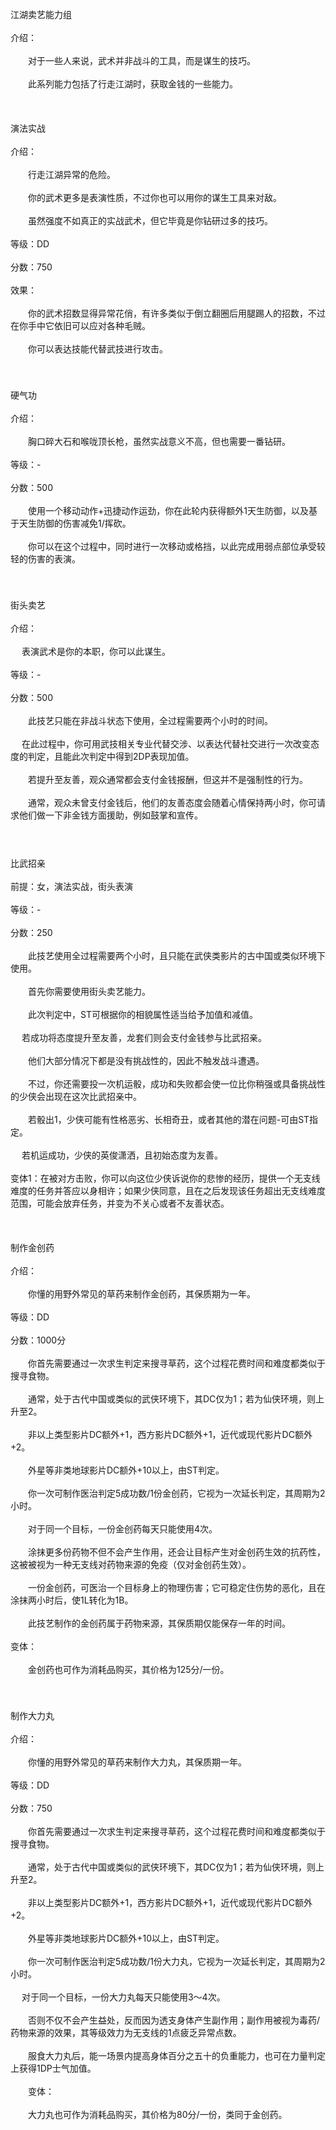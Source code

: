 <title>江湖卖艺能力组</title>
<meta name="GENERATOR" content="WinCHM">
<meta http-equiv="Content-Type" content="text/html; charset=gb2312">
<br>江湖卖艺能力组
<br>
<br>介绍：
<br>
<br>　　对于一些人来说，武术并非战斗的工具，而是谋生的技巧。
<br>
<br>　　此系列能力包括了行走江湖时，获取金钱的一些能力。
<br>
<br>        
<br>
<br>演法实战
<br>
<br>介绍：
<br>
<br>　　行走江湖异常的危险。
<br>
<br>　　你的武术更多是表演性质，不过你也可以用你的谋生工具来对敌。
<br>
<br>　　虽然强度不如真正的实战武术，但它毕竟是你钻研过多的技巧。
<br>
<br>等级：DD
<br>
<br>分数：750
<br>
<br>效果：
<br>
<br>　　你的武术招数显得异常花俏，有许多类似于倒立翻圈后用腿踢人的招数，不过在你手中它依旧可以应对各种毛贼。
<br>
<br>　　你可以表达技能代替武技进行攻击。
<br>
<br>
<br>　
<br>硬气功
<br>
<br>介绍：
<br>
<br>　　胸口碎大石和喉咙顶长枪，虽然实战意义不高，但也需要一番钻研。
<br>
<br>等级：-
<br>
<br>分数：500
<br>
<br>　　使用一个移动动作+迅捷动作运劲，你在此轮内获得额外1天生防御，以及基于天生防御的伤害减免1/挥砍。
<br>
<br>　　你可以在这个过程中，同时进行一次移动或格挡，以此完成用弱点部位承受较轻的伤害的表演。
<br>
<br>
<br>　　
<br>街头卖艺
<br>
<br>介绍：
<br>
<br>　   表演武术是你的本职，你可以此谋生。
<br>
<br>等级：-
<br>
<br>分数：500
<br>
<br>　　此技艺只能在非战斗状态下使用，全过程需要两个小时的时间。
<br>
<br>　    在此过程中，你可用武技相关专业代替交涉、以表达代替社交进行一次改变态度的判定，且能此次判定中得到2DP表现加值。
<br>
<br>　　若提升至友善，观众通常都会支付金钱报酬，但这并不是强制性的行为。
<br>
<br>　　通常，观众未曾支付金钱后，他们的友善态度会随着心情保持两小时，你可请求他们做一下非金钱方面援助，例如鼓掌和宣传。
<br>
<br>　　
<br>　
<br>比武招亲
<br>
<br>前提：女，演法实战，街头表演
<br>
<br>等级：-
<br>
<br>分数：250
<br>
<br>　　此技艺使用全过程需要两个小时，且只能在武侠类影片的古中国或类似环境下使用。
<br>
<br>　　首先你需要使用街头卖艺能力。
<br>
<br>　　此次判定中，ST可根据你的相貌属性适当给予加值和减值。
<br>
<br>　    若成功将态度提升至友善，龙套们则会支付金钱参与比武招亲。
<br>
<br>　　他们大部分情况下都是没有挑战性的，因此不触发战斗遭遇。
<br>
<br>　　不过，你还需要投一次机运骰，成功和失败都会使一位比你稍强或具备挑战性的少侠会出现在这次比武招亲中。
<br>
<br>　　若骰出1，少侠可能有性格恶劣、长相奇丑，或者其他的潜在问题-可由ST指定。
<br>
<br>　  若机运成功，少侠的英俊潇洒，且初始态度为友善。
<br>  
<br>    变体1：在被对方击败，你可以向这位少侠诉说你的悲惨的经历，提供一个无支线难度的任务并答应以身相许；如果少侠同意，且在之后发现该任务超出无支线难度范围，可能会放弃任务，并变为不关心或者不友善状态。
<br>     
<br>
<br>
<br>制作金创药
<br>
<br>介绍：
<br>
<br>　　你懂的用野外常见的草药来制作金创药，其保质期为一年。
<br>
<br>等级：DD
<br>
<br>分数：1000分
<br>
<br>　　你首先需要通过一次求生判定来搜寻草药，这个过程花费时间和难度都类似于搜寻食物。
<br>
<br>　　通常，处于古代中国或类似的武侠环境下，其DC仅为1；若为仙侠环境，则上升至2。
<br>
<br>　　非以上类型影片DC额外+1，西方影片DC额外+1，近代或现代影片DC额外+2。
<br>
<br>　　外星等非类地球影片DC额外+10以上，由ST判定。
<br>
<br>　　你一次可制作医治判定5成功数/1份金创药，它视为一次延长判定，其周期为2小时。
<br>
<br>　　对于同一个目标，一份金创药每天只能使用4次。
<br>
<br>　　涂抹更多份药物不但不会产生作用，还会让目标产生对金创药生效的抗药性，这被被视为一种无支线对药物来源的免疫（仅对金创药生效）。
<br>
<br>　　一份金创药，可医治一个目标身上的物理伤害；它可稳定住伤势的恶化，且在涂抹两小时后，使1L转化为1B。
<br>
<br>　　此技艺制作的金创药属于药物来源，其保质期仅能保存一年的时间。
<br>
<br>变体：
<br>
<br>　　金创药也可作为消耗品购买，其价格为125分/一份。
<br>
<br>　
<br>
<br>制作大力丸
<br>
<br>介绍：
<br>
<br>　　你懂的用野外常见的草药来制作大力丸，其保质期一年。
<br>
<br>等级：DD
<br>
<br>分数：750
<br>
<br>　　你首先需要通过一次求生判定来搜寻草药，这个过程花费时间和难度都类似于搜寻食物。
<br>
<br>　　通常，处于古代中国或类似的武侠环境下，其DC仅为1；若为仙侠环境，则上升至2。
<br>
<br>　　非以上类型影片DC额外+1，西方影片DC额外+1，近代或现代影片DC额外+2。
<br>
<br>　　外星等非类地球影片DC额外+10以上，由ST判定。
<br>
<br>　　你一次可制作医治判定5成功数/1份大力丸，它视为一次延长判定，其周期为2小时。
<br>
<br>　  对于同一个目标，一份大力丸每天只能使用3～4次。
<br>
<br>　　否则不仅不会产生益处，反而因为透支身体产生副作用；副作用被视为毒药/药物来源的效果，其等级效力为无支线的1点疲乏异常点数。
<br>
<br>　　服食大力丸后，能一场景内提高身体百分之五十的负重能力，也可在力量判定上获得1DP士气加值。
<br>
<br>　　变体：
<br>
<br>　　大力丸也可作为消耗品购买，其价格为80分/一份，类同于金创药。
<br>